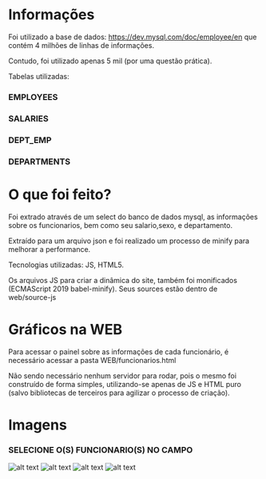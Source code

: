 # Informações

Foi utilizado a base de dados: https://dev.mysql.com/doc/employee/en
que contém 4 milhões de linhas de informações.

Contudo, foi utilizado apenas 5 mil (por uma questão prática).

Tabelas utilizadas:

### EMPLOYEES    
### SALARIES    
### DEPT_EMP 
### DEPARTMENTS

# O que foi feito?

Foi extrado através de um select do banco de dados mysql, as informações sobre os funcionarios, bem como seu salario,sexo, e departamento.

Extraído para um arquivo json e foi realizado um processo de minify para melhorar a performance.

Tecnologias utilizadas: JS, HTML5.

Os arquivos JS para criar a dinâmica do site, também foi monificados (ECMAScript 2019 babel-minify). Seus sources estão dentro de web/source-js

# Gráficos na WEB

Para acessar o painel sobre as informações de cada funcionário, é necessário acessar a pasta WEB/funcionarios.html

Não sendo necessário nenhum servidor para rodar, pois o mesmo foi construído de forma simples, utilizando-se apenas de JS e HTML puro (salvo bibliotecas de terceiros para agilizar o processo de criação).

# Imagens

### SELECIONE O(S) FUNCIONARIO(S) NO CAMPO
![alt text](https://i.imgur.com/lUal0sT.png)
![alt text](https://i.imgur.com/Uwh3Agy.png)
![alt text](https://i.imgur.com/NlfEEal.png)
![alt text](https://i.imgur.com/6LnARBM.png)
